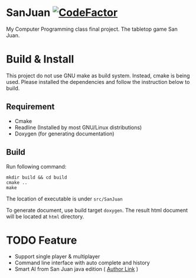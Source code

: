 # SanJuan [![CodeFactor](https://www.codefactor.io/repository/github/jw910731/sanjuan/badge/main)](https://www.codefactor.io/repository/github/jw910731/sanjuan/overview/main)
My Computer Programming class final project. The tabletop game San Juan.

# Build & Install
This project do not use GNU make as build system. Instead, cmake is being used.
Please installed the dependencies and follow the instruction below to build.
## Requirement
- Cmake
- Readline (Installed by most GNU/Linux distributions)
- Doxygen (for generating documentation)

## Build
Run following command:
```shell
mkdir build && cd build
cmake ..
make
```
The location of executable is under `src/SanJuan`

To generate document, use build target `doxygen`.
The result html document will be located at `html` directory.

# TODO Feature
- Support single player & multiplayer
- Command line interface with auto complete and history
- Smart AI from San Juan java edition \( [Author Link](http://www.compoundeye.net/jsanjuan/download.html) \)
